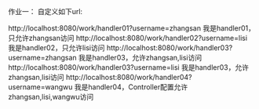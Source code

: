 作业一：
自定义如下url:

<h>http://localhost:8080/work/handler01?username=zhangsan 我是handler01，只允许zhangsan访问</h>
http://localhost:8080/work/handler02?username=lisi 我是handler02，只允许lisi访问
http://localhost:8080/work/handler03?username=zhangsan 我是handler03，允许zhangsan,lisi访问
http://localhost:8080/work/handler03?username=lisi 我是handler03，允许zhangsan,lisi访问
http://localhost:8080/work/handler04?username=wangwu 我是handler04，Controller配置允许zhangsan,lisi,wangwu访问

